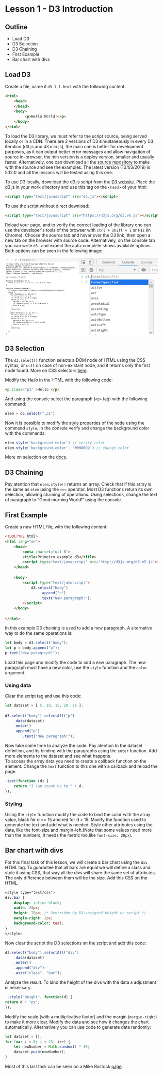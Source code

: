# Lesson 1 - D3 Introduction

## Outline
* Load D3
* D3 Selection
* D3 Chaining
* First Example
* Bar chart with divs

## Load D3

Create a file, name it `d3_1_1.html` with the following content:
``` html
<html>
    <head>
    </head>
    <body>
         <p>Hello World!</p>
    </body>
</html>
```
To load the D3 library, we must refer to the script source, being served locally or in a CDN. There are 2 versions of D3 simultaneously in every D3 iteration (d3.js and d3.min.js), the main one is better for development purposes, as it can output better error messages and allow navigation of source in-browser, the min version is a deploy version, smaller and usually faster. Alternatively, one can download all the [source repository](https://github.com/mbostock/d3/releases) to make with the source and see the examples. The latest version (10/03/2019) is 5.12.0 and all the lessons will be tested using this one.

To use D3 locally, download the d3.js script from the [D3 website](https://d3js.org/). Place the d3.js in your work directory and use this tag on the `<head>` of your html:

``` html
<script type="text/javascript" src="d3.js"></script>
```

To use the script without direct download:
``` html
<script type="text/javascript" src="https://d3js.org/d3.v5.js"></script>
```
Reload your page, and to verify the correct loading of the library one can use the developer's tools of the browser with `ctrl + shift + i` or `F12` (in Chrome). Choose the source tab and hover over the D3 link, then open a new tab on the browser with source code. Alternatively, on the console tab you can write `d3.` and expect the auto-complete shows available options. Both options can be seen in the following image:

![Correct Loading](./correct_loading.png)

## D3 Selection
The `d3.select()` function selects a DOM node of HTML using the CSS syntax, or `null` on case of non-existant node, and it returns only the first node found. More on CSS selectors [here](https://www.w3schools.com/cssref/css_selectors.asp).

Modify the _Hello_ in the HTML with the following code:
``` html 
<p class="p1" >Hello </p>
``` 
And using the console select the paragraph (`<p>` tag) with the following command:
``` javascript
elem = d3.select(".p1")
```

Now it is possible to modify the style properties of the node using the command `style`. In the console verify and change the background color with the commands:
``` javascript
elem.style('background-color') // verify color
elem.style('background-color', '#990099') // change color
```

More on selection on the [docs](https://github.com/d3/d3/blob/master/API.md#selections-d3-selection).

## D3 Chaining 

Pay atention that `elem.style()` returns an array. Check that if this array is the same as `elem` using the `===` operator. Most D3 functions return its own selection, allowing chaining of operations. Using selections, change the text of paragraph to "Good morning World!" using the console.

## First Example
Create a new HTML file, with the following content:
``` html
<!DOCTYPE html>
<html lang="en">
    <head>
        <meta charset="utf-8">
        <title>Primeiro exemplo d3</title>
        <script type="text/javascript" src="http://d3js.org/d3.v5.js"></script>
    </head>

    <body>
        <script type="text/javascript">
            d3.select("body")
                .append("p")
                .text("New paragraph!");
        </script>
    </body>

</html>
```

In this example D3 chaining is used to add a new paragraph. A alternative way to do the same operations is:
``` javascript
let body = d3.select("body");
let p = body.append("p");
p.text("New paragraph!");
``` 
Load this page and modify the code to add a new paragraph. The new paragraph must have a new color, use the `style` function and the `color` argument.

### Using data
Clear the script tag and use this code:
``` javascript
let dataset = [ 5, 10, 15, 20, 25 ];
		
d3.select("body").selectAll("p")
    .data(dataset)
    .enter()
    .append("p")
        .text("New paragraph!");
```

Now take some time to analyze the code. Pay atention to the dataset definition, and its binding with the paragraphs using the `enter` function. Add more elements to the dataset and see what happens.  
To access the array data you need to create a callback function on the element. Change the `text` function to this one with a callback and reload the page.
``` javascript
.text(function (d) {
    return "I can count up to " + d;
});
```

### Styling
Using the `style` function modify the code to bind the color with the array value, black for d <= 15 and red for d > 15. Modify the function used to generate the text and add what is needed. Style other attributes using the data, like the font-size and margin-left.(Note that some values need more than the numbers, it needs the metric too,like `font-size: 20px`).

## Bar chart with divs
For this final task of this lesson, we will create a bar chart using the `div` HTML tag. To guarantee that all bars are equal we will define a class and style it using CSS, that way all the divs will share the same set of attributes. The only difference between them will be the size. Add this CSS on the HTML.

``` css
<style type="text/css">
div.bar {
	display: inline-block;
	width: 20px;
	height: 75px; /* Overriden by D3-assigned height on script */
	margin-right: 2px;
	background-color: teal;
}
</style>
```

Now clear the script the D3 selections on the script and add this code:

``` javascript
d3.select("body").selectAll("div")
    .data(dataset)
    .enter()
    .append("div")
    .attr("class", "bar");
```

Analyze the result. To bind the height of the divs with the data a adjustment is necessary:
``` javascript
 .style("height", function(d) {
return d + "px";
});
```
Modify the scale (with a multiplicative factor) and the margin (`margin-right`) to make it more clear. Modify the data and see how it changes the chart automatically. Alternatively you can use code to generate data randomly:
``` javascript
let dataset = []; 
for (var i = 0; i < 25; i++) { 
    let newNumber = Math.random() * 30; 
    dataset.push(newNumber); 
}
```
Most of this last task can be seen on a Mike Bostock [page](https://bost.ocks.org/mike/bar/).